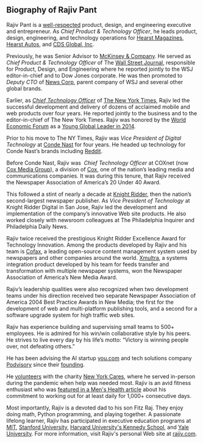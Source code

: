 ## Biography of Rajiv Pant

Rajiv Pant is a [well-respected](https://blogs.wsj.com/cmo/2015/05/07/new-york-times-cto-rajiv-pant-joins-digital-media-startup-some-spider/) product, design, and engineering executive and entrepreneur. As _Chief Product & Technology Officer_, he leads product, design, engineering, and technology operations for [Hearst Magazines](https://www.hearst.com/magazines), [Hearst Autos](https://www.hearstautos.com/), and [CDS Global, Inc](https://www.cds-global.com/).

Previously, he was Senior Advisor to [McKinsey & Company](https://www.mckinsey.com/). He served as _Chief Product & Technology Officer_ of The [Wall Street Journal](https://www.wsj.com/), responsible for Product, Design, and Engineering where he reported jointly to the WSJ editor-in-chief and to Dow Jones corporate. He was then promoted to _Deputy CTO_ of [News Corp](https://newscorp.com/), parent company of WSJ and several other global brands.

Earlier, as _[Chief Technology Officer](https://medium.com/the-cto-series/an-interview-with-rajiv-pant-cto-of-the-new-york-times-73e579ef1ed1)_ of [The New York Times](http://www.nytimes.com/), Rajiv led the successful development and delivery of dozens of acclaimed mobile and web products over four years. He reported jointly to the business and to the editor-in-chief of The New York Times. Rajiv was honored by the [World Economic Forum](http://www.weforum.org/) as a [Young Global Leader in 2014](http://forumblog.org/2014/03/changing-face-leadership/).

Prior to his move to The NY Times, Rajiv was _Vice President of Digital Technology_ at [Conde Nast](http://www.condenast.com/) for four years. He headed up technology for Conde Nast’s brands including [Reddit](http://www.reddit.com/).

Before Conde Nast, Rajiv was  _Chief Technology Officer_ at COXnet (now  [Cox Media Group](http://www.coxmediagroup.com/)), a division of [Cox](http://www.coxenterprises.com/), one of the nation’s leading media and communications companies. It was during this tenure, that Rajiv received the Newspaper Association of America’s 20 Under 40 Award.

This followed a stint of nearly a decade at [Knight Ridder](http://en.wikipedia.org/wiki/Knight_Ridder), then the nation’s second-largest newspaper publisher. As _Vice President of Technology_ at Knight Ridder Digital in San Jose, Rajiv led the development and implementation of the company’s innovative Web site products. He also worked closely with newsroom colleagues at The Philadelphia Inquirer and Philadelphia Daily News.

Rajiv twice received the prestigious Knight Ridder Excellence Award for Technology Innovation. Among the products developed by Rajiv and his team is [Cofax](http://www.cofax.org/), a leading open-source content management system used by newspapers and other companies around the world. [Xmultra](http://xmultra.sourceforge.net/), a systems integration product developed by his team for feeds transfer and transformation with multiple newspaper systems, won the Newspaper Association of America’s New Media Award.

Rajiv’s leadership qualities were also recognized when two development teams under his direction received two separate Newspaper Association of America 2004 Best Practice Awards in New Media; the first for the development of web and multi-platform publishing tools, and a second for a software upgrade system for high traffic web sites.

Rajiv has experience building and supervising small teams to 500+ employees. He is admired for his win/win collaborative style by his peers. He strives to live every day by his life’s motto: “Victory is winning people over, not defeating others.”

He has been advising the AI startup [you.com](https://you.com/) and tech solutions company [Podvisory](https://podvisory.com/) since their [founding](https://rajiv.com/blog/2021/11/13/you-com-a-game-changing-ai-powered-search-engine/).

He [volunteers](https://rajiv.com/blog/tag/newyorkcares/) with the charity [New York Cares](https://www.newyorkcares.org/), where he served in-person during the pandemic when help was needed most. Rajiv is an avid fitness enthusiast who was [featured in a Men's Health article](https://www.menshealth.com/fitness/a42690650/work-out-1000-straight-days-rajiv-pant/) about his commitment to working out for at least daily for 1,000+ consecutive days.

Most importantly, Rajiv is a devoted dad to his son Fitz Raj. They enjoy doing math, Python programming, and playing together. A passionate lifelong learner, Rajiv has participated in executive education programs at [MIT](https://www.mit.edu/), [Stanford University](https://www.stanford.edu/), [Harvard University's Kennedy School](https://www.hks.harvard.edu/), and [Yale University](https://www.yale.edu/). For more information, visit Rajiv's personal Web site at [rajiv.com](https://www.rajiv.com/).